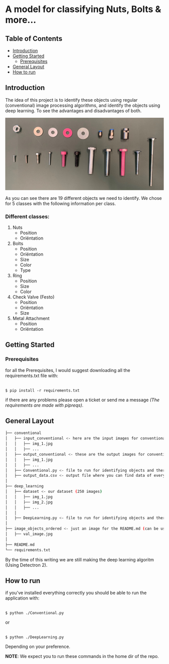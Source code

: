 # A model for classifying Nuts, Bolts & more...

## Table of Contents

+ [Introduction](#introduction)
+ [Getting Started](#getting_started)
    + [Prerequisites](#prerequisites)
+ [General Layout](#general_layout)
+ [How to run](#how_to_run)


## Introduction <a name = "introduction"></a>
The idea of this project is to identify these objects using regular (conventional) image processing algorithms, and identify the objects using deep learning. To see the advantages and disadvantages of both.

![image of all parts](./image_objects_ordered/val_image.jpg)

As you can see there are 19 different objects we need to identify. We chose for 5 classes with the following information per class. 

### Different classes:

1. Nuts
    - Position
    - Oriëntation
2. Bolts
    - Position
    - Oriëntation
    - Size
    - Color
    - Type
3. Ring
    - Position
    - Size
    - Color
4. Check Valve (Festo)
    - Position
    - Oriëntation
    - Size
5. Metal Attachment
    - Position
    - Oriëntation

## Getting Started <a name = "getting_started"></a>

### Prerequisites  <a name = "prerequisites"></a>

for all the Prerequisites, I would suggest downloading all the requirements.txt file with:

```ShellSession

$ pip install -r requirements.txt
```

if there are any problems please open a ticket or send me a message *(The requirements are made with pipreqs)*.

## General Layout <a name = "general_layout"></a>

```bash
├── conventional
│   ├── input_conventional <- here are the input images for conventional image processing
│   │   ├── img_1.jpg
│   │   ├── ...
│   ├── output_conventional <- these are the output images for conventional image processing
│   │   ├── img_1.jpg
│   │   ├── ...
│   ├── Conventional.py <- file to run for identifying objects and there features using conventional methods
│   ├── output_data.csv <- output file where you can find data of every contour in the images
│
├── deep_learning
│   ├── dataset <- our dataset (250 images)
│   │   ├── img_1.jpg
│   │   ├── img_2.jpg
│   │   ├── ...
│   │   
│   ├── DeepLearning.py <- file to run for identifying objects and there features using deep learning
│
├── image_objects_ordered <- just an image for the README.md (can be used for validation)
│   ├── val_image.jpg
│
├── README.md
└── requirements.txt
```

By the time of this writing we are still making the deep learning algoritm (Using Detectron 2).

## How to run <a name = "how_to_run"></a>

if you've installed everything correctly you should be able to run the application with:

```ShellSession

$ python ./Conventional.py
```

or 

```ShellSession

$ python ./DeepLearning.py
```

Depending on your preference. 

**NOTE**: We expect you to run these commands in the home dir of the repo.